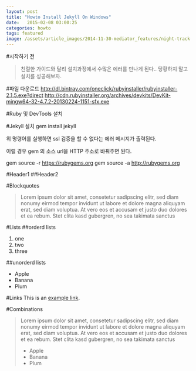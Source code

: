 ```yaml
---
layout: post
title: "Howto Install Jekyll On Windows"
date:   2015-02-08 03:00:25
categories: howto
tags: featured
image: /assets/article_images/2014-11-30-mediator_features/night-track.JPG
---
```

#시작하기 전
> 친절한 가이드와 달리 설치과정에서 수많은 에러를 만나게 된다.. 당황하지 말고 설치를 성공해보자. 

#파일 다운로드
http://dl.bintray.com/oneclick/rubyinstaller/rubyinstaller-2.1.5.exe?direct
http://cdn.rubyinstaller.org/archives/devkits/DevKit-mingw64-32-4.7.2-20130224-1151-sfx.exe

#Ruby 및 DevTools 설치


#Jekyll 설치
gem install jekyll 

위 명령어를 실행하면 ssl 검증을 할 수 없다는 에러 메시지가 출력된다. 

이럴 경우 gem 의 소스 url을 HTTP 주소로 바꿔주면 된다. 

gem source -r https://rubygems.org
gem source -a http://rubygems.org

#Header1
##Header2

#Blockquotes
>Lorem ipsum dolor sit amet, consetetur sadipscing elitr, sed diam nonumy eirmod tempor invidunt ut labore et dolore magna aliquyam erat, sed diam voluptua. At vero eos et accusam et justo duo dolores et ea rebum. Stet clita kasd gubergren, no sea takimata sanctus

#Lists
##orderd lists
1. one
2. two
3. three

##unorderd lists
- Apple
- Banana
- Plum

#Links
This is an [example link](http://example.com/ "With a Title").

#Combinations
>Lorem ipsum dolor sit amet, consetetur sadipscing elitr, sed diam nonumy eirmod tempor invidunt ut labore et dolore magna aliquyam erat, sed diam voluptua. At vero eos et accusam et justo duo dolores et ea rebum. Stet clita kasd gubergren, no sea takimata sanctus
>
> - Apple
> - Banana
> - Plum
